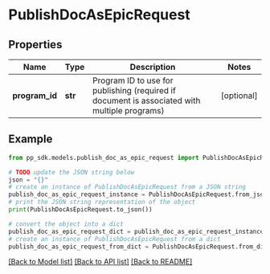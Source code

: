 # PublishDocAsEpicRequest


## Properties

Name | Type | Description | Notes
------------ | ------------- | ------------- | -------------
**program_id** | **str** | Program ID to use for publishing (required if document is associated with multiple programs) | [optional] 

## Example

```python
from pp_sdk.models.publish_doc_as_epic_request import PublishDocAsEpicRequest

# TODO update the JSON string below
json = "{}"
# create an instance of PublishDocAsEpicRequest from a JSON string
publish_doc_as_epic_request_instance = PublishDocAsEpicRequest.from_json(json)
# print the JSON string representation of the object
print(PublishDocAsEpicRequest.to_json())

# convert the object into a dict
publish_doc_as_epic_request_dict = publish_doc_as_epic_request_instance.to_dict()
# create an instance of PublishDocAsEpicRequest from a dict
publish_doc_as_epic_request_from_dict = PublishDocAsEpicRequest.from_dict(publish_doc_as_epic_request_dict)
```
[[Back to Model list]](../README.md#documentation-for-models) [[Back to API list]](../README.md#documentation-for-api-endpoints) [[Back to README]](../README.md)


